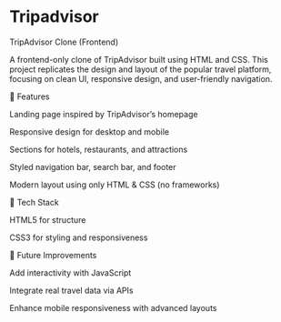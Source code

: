 # Tripadvisor

TripAdvisor Clone (Frontend)

A frontend-only clone of TripAdvisor built using HTML and CSS.
This project replicates the design and layout of the popular travel platform, focusing on clean UI, responsive design, and user-friendly navigation.

🔹 Features

Landing page inspired by TripAdvisor’s homepage

Responsive design for desktop and mobile

Sections for hotels, restaurants, and attractions

Styled navigation bar, search bar, and footer

Modern layout using only HTML & CSS (no frameworks)

📂 Tech Stack

HTML5 for structure

CSS3 for styling and responsiveness

🚀 Future Improvements

Add interactivity with JavaScript

Integrate real travel data via APIs

Enhance mobile responsiveness with advanced layouts
